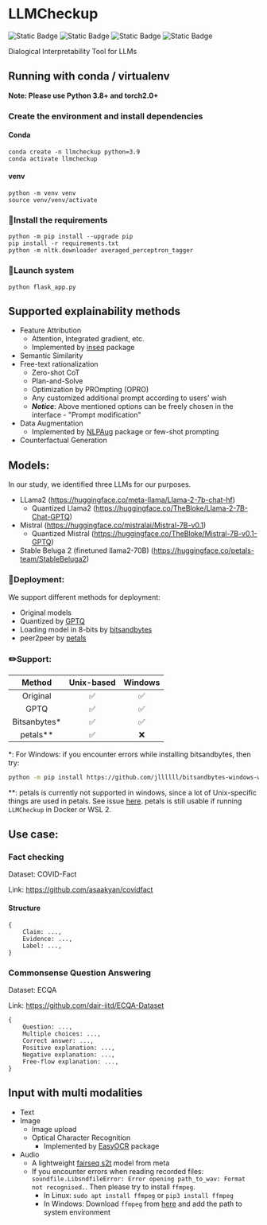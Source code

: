 # LLMCheckup
![Static Badge](https://img.shields.io/badge/python-3.8-blue)
![Static Badge](https://img.shields.io/badge/python-3.9-blue)
![Static Badge](https://img.shields.io/badge/python-3.10-blue)
![Static Badge](https://img.shields.io/badge/python-3.11-blue)

Dialogical Interpretability Tool for LLMs

## Running with conda / virtualenv
**Note: Please use Python 3.8+ and torch2.0+**
### Create the environment and install dependencies

#### Conda
```shell
conda create -n llmcheckup python=3.9
conda activate llmcheckup
```

#### venv
```shell
python -m venv venv
source venv/venv/activate
```

### 📝Install the requirements
```shell
python -m pip install --upgrade pip
pip install -r requirements.txt
python -m nltk.downloader averaged_perceptron_tagger
```

### 🚀Launch system
```shell
python flask_app.py
```

## Supported explainability methods
- Feature Attribution
  - Attention, Integrated gradient, etc.
  - Implemented by [inseq](https://github.com/inseq-team/inseq) package
- Semantic Similarity
- Free-text rationalization
  - Zero-shot CoT
  - Plan-and-Solve
  - Optimization by PROmpting (OPRO)
  - Any customized additional prompt according to users' wish
  - **_Notice_**: Above mentioned options can be freely chosen in the interface - "Prompt modification"
- Data Augmentation
  - Implemented by [NLPAug](https://github.com/makcedward/nlpaug) package or few-shot prompting
- Counterfactual Generation

## Models:
In our study, we identified three LLMs for our purposes.

- LLama2 (https://huggingface.co/meta-llama/Llama-2-7b-chat-hf)
  - Quantized Llama2 (https://huggingface.co/TheBloke/Llama-2-7B-Chat-GPTQ)
- Mistral (https://huggingface.co/mistralai/Mistral-7B-v0.1)
  - Quantized Mistral (https://huggingface.co/TheBloke/Mistral-7B-v0.1-GPTQ)
- Stable Beluga 2 (finetuned llama2-70B) (https://huggingface.co/petals-team/StableBeluga2)

### 🐳Deployment:
We support different methods for deployment:
- Original models
- Quantized by [GPTQ](https://arxiv.org/abs/2210.17323)
- Loading model in 8-bits by [bitsandbytes](https://github.com/TimDettmers/bitsandbytes)
- peer2peer by [petals](https://github.com/bigscience-workshop/petals)

### ✏️Support:
|    Method    | Unix-based | Windows |
|:------------:|:----------:|:-------:|
|   Original   |    ✅    |   ✅   |
|     GPTQ     |    ✅     |   ✅   |
| Bitsanbytes* |    ✅    |   ✅   |
|   petals**   |    ✅     |   ❌  |

*: For Windows: if you encounter errors while installing bitsandbytes, then try: 
```bash
python -m pip install https://github.com/jllllll/bitsandbytes-windows-webui/releases/download/wheels/bitsandbytes-0.41.1-py3-none-win_amd64.whl
``` 

**: petals is currently not supported in windows, since a lot of Unix-specific things are used in petals. See issue [here](https://github.com/bigscience-workshop/petals/issues/488). petals is still usable if running ``LLMCheckup`` in Docker or WSL 2.

## Use case:
### Fact checking
Dataset: COVID-Fact

Link: https://github.com/asaakyan/covidfact

#### Structure
```
{
    Claim: ...,
    Evidence: ...,
    Label: ...,
}
```

### Commonsense Question Answering
Dataset: ECQA

Link: https://github.com/dair-iitd/ECQA-Dataset

```
{
    Question: ...,
    Multiple choices: ...,
    Correct answer: ...,
    Positive explanation: ...,
    Negative explanation: ...,
    Free-flow explanation: ...,
}
```

## Input with multi modalities
- Text
- Image
  - Image upload
  - Optical Character Recognition
    - Implemented by [EasyOCR](https://github.com/JaidedAI/EasyOCR) package
- Audio
  - A lightweight [fairseq s2t](https://huggingface.co/facebook/s2t-small-librispeech-asr) model from meta
  - If you encounter errors when reading recorded files: `soundfile.LibsndfileError: Error opening path_to_wav: Format not recognised.`. Then please try to install `ffmpeg`.
    - In Linux: ```sudo apt install ffmpeg``` or `pip3 install ffmpeg`
    - In Windows: Download `ffmpeg` from [here](https://github.com/BtbN/FFmpeg-Builds/releases) and add the path to system environment